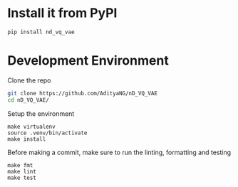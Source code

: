 # Install it from PyPI

```bash
pip install nd_vq_vae
```

# Development Environment

Clone the repo

```bash
git clone https://github.com/AdityaNG/nD_VQ_VAE
cd nD_VQ_VAE/
```

Setup the environment
```
make virtualenv
source .venv/bin/activate
make install
```

Before making a commit, make sure to run the linting, formatting and testing
```
make fmt
make lint
make test
```
